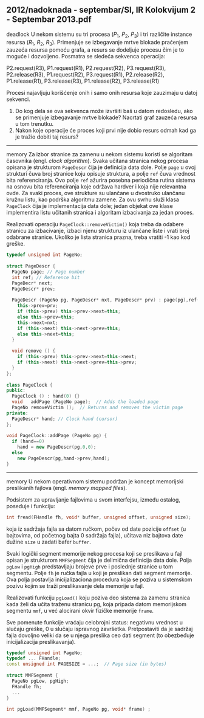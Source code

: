 2012/nadoknada - septembar/SI, IR Kolokvijum 2 - Septembar 2013.pdf
--------------------------------------------------------------------------------
deadlock
U  nekom  sistemu  su  tri  procesa  ($P_1$, $P_2$, $P_3$)  i  tri  različite  instance  resursa  ($R_1$, $R_2$, $R_3$). Primenjuje se izbegavanje mrtve blokade praćenjem zauzeća resursa pomoću grafa, a resurs se dodeljuje procesu čim je to moguće i dozvoljeno. Posmatra se sledeća sekvenca operacija: 

P2.request(R3), P1.request(R1), P2.request(R2), P3.request(R3), P2.release(R3), P1.request(R2), P3.request(R1), P2.release(R2), P1.release(R1), P3.release(R3), P1.release(R2), P3.release(R1) 

Procesi najavljuju korišćenje onih i samo onih resursa koje zauzimaju u datoj sekvenci. 

1. Do kog dela se ova sekvenca može izvršiti baš u datom redosledu, ako se primenjuje izbegavanje mrtve blokade? Nacrtati graf zauzeća resursa u tom trenutku. 
2. Nakon koje operacije će proces koji prvi nije dobio resurs odmah kad ga je tražio dobiti taj resurs? 

--------------------------------------------------------------------------------
memory
Za  izbor  stranice  za  zamenu  u  nekom  sistemu  koristi  se algoritam časovnika (engl. *clock algorithm*). Svaka učitana stranica nekog procesa opisana je strukturom `PageDescr` čija je definicija  data  dole.  Polje `page` u ovoj strukturi čuva broj stranice koju opisuje  struktura,  a polje `ref` čuva vrednost bita referenciranja. Ovo polje `ref` ažurira posebna periodična rutina sistema na osnovu bita referenciranja koje održava hardver i koja nije relevantna ovde. Za svaki  proces,  ove  strukture  su  ulančane  u  dvostruko  ulančanu  kružnu  listu,  kao  podrška algoritmu zamene. Za ovu svrhu služi klasa `PageClock` čija je implementacija data dole; jedan objekat ove klase implementira listu učitanih stranica i algoritam izbacivanja za jedan proces. 

Realizovati   operaciju `PageClock::removeVictim()` koja   treba   da   odabere   stranicu   za izbacivanje, izbaci njenu strukturu iz ulančane liste i vrati broj odabrane stranice. Ukoliko je lista stranica prazna, treba vratiti -1 kao kod greške. 
```cpp
typedef unsigned int PageNo; 
 
struct PageDescr { 
  PageNo page; // Page number 
  int ref; // Reference bit 
  PageDecr* next; 
  PageDescr* prev; 
 
  PageDescr (PageNo pg, PageDescr* nxt, PageDescr* prv) : page(pg),ref(0) { 
    this->prev=prv; 
    if (this->prev) this->prev->next=this; 
    else this->prev=this; 
    this->next=nxt; 
    if (this->next) this->next->prev=this; 
    else this->next=this; 
  } 
 
  void remove () { 
    if (this->prev) this->prev->next=this->next; 
    if (this->next) this->next->prev=this->prev; 
  } 
}; 
 
class PageClock { 
public: 
  PageClock () : hand(0) {} 
  void   addPage (PageNo page);  // Adds the loaded page 
  PageNo removeVictim ();  // Returns and removes the victim page 
private: 
  PageDescr* hand; // Clock hand (cursor) 
}; 
 
void PageClock::addPage (PageNo pg) { 
  if (hand==0) 
    hand = new PageDescr(pg,0,0); 
  else 
    new PageDescr(pg,hand->prev,hand); 
} 
```

--------------------------------------------------------------------------------
memory
U nekom  operativnom  sistemu  podržan  je  koncept  memorijski  preslikanih  fajlova  (engl. *memory mapped files*). 

Podsistem za upravljanje fajlovima u svom interfejsu, između ostalog, poseduje i funkciju: 
```cpp
int fread(FHandle fh, void* buffer, unsigned offset, unsigned size); 
```
koja  iz sadržaja fajla sa datom ručkom, počev od date pozicije `offset` (u  bajtovima,  od početnog bajta 0 sadržaja fajla), učitava niz bajtova date dužine `size` u zadati bafer `buffer`. 

Svaki logički segment memorije nekog procesa koji se preslikava u fajl opisan je strukturom `MMFSegment` čija je delimična definicija data dole. Polja `pgLow` i `pgHigh` predstavljaju brojeve prve i  poslednje  stranice  u  tom  segmentu. Polje `fh` je ručka fajla u koji je preslikan dati segment   memorije.   Ova   polja   postavlja   inicijalizaciona   procedura   koja   se   poziva   u sistemskom pozivu kojim se traži preslikavanje dela memorije u fajl. 

Realizovati funkciju `pgLoad()` koju poziva deo sistema za zamenu stranica kada želi da učita traženu stranicu pg, koja  pripada  datom  memorijskom  segmentu `mmf`, u već alocirani okvir fizičke memorije `frame`. 

Sve pomenute funkcije vraćaju celobrojni status:  negativnu  vrednost  u  slučaju greške, 0 u slučaju ispravnog završetka. Pretpostaviti da je sadržaj fajla dovoljno veliki da se u njega preslika ceo dati segment (to obezbeđuje inicijalizacija preslikavanja). 
```cpp
typedef unsigned int PageNo; 
typedef ... FHandle; 
const unsigned int PAGESIZE = ...;  // Page size (in bytes) 
 
struct MMFSegment { 
  PageNo pgLow, pgHigh; 
  FHandle fh; 
  ... 
} 
 
int pgLoad(MMFSegment* mmf, PageNo pg, void* frame) ; 
```
